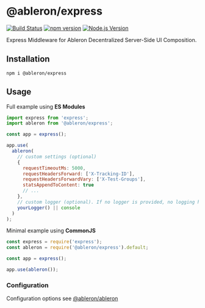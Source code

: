 # @ableron/express

[![Build Status](https://github.com/ableron/ableron/actions/workflows/ableron-express.yml/badge.svg)](https://github.com/ableron/ableron/actions/workflows/ableron-express.yml)
[![npm version](https://badge.fury.io/js/@ableron%2Fexpress.svg)](https://badge.fury.io/js/@ableron%2Fexpress)
[![Node.js Version](https://img.shields.io/badge/Node.js-18+-4EB1BA.svg)](https://nodejs.org/docs/latest-v18.x/api/)

Express Middleware for Ableron Decentralized Server-Side UI Composition.

## Installation

```shell
npm i @ableron/express
```

## Usage

Full example using **ES Modules**

```js
import express from 'express';
import ableron from '@ableron/express';

const app = express();

app.use(
  ableron(
    // custom settings (optional)
    {
      requestTimeoutMs: 5000,
      requestHeadersForward: ['X-Tracking-ID'],
      requestHeadersForwardVary: ['X-Test-Groups'],
      statsAppendToContent: true
      // ...
    },
    // custom logger (optional). If no logger is provided, no logging happens at all
    yourLogger() || console
  )
);
```

Minimal example using **CommonJS**

```js
const express = require('express');
const ableron = require('@ableron/express').default;

const app = express();

app.use(ableron());
```

### Configuration

Configuration options see [@ableron/ableron](https://github.com/ableron/ableron/blob/main/ableron-js/README.md#configuration)
